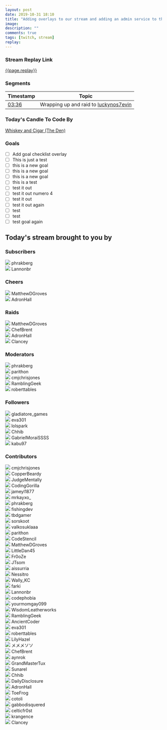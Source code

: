 ```yaml
---
layout: post
date: 2019-10-31 18:10
title: "Adding overlays to our stream and adding an admin service to the chat bot."
image:
description: ""
comments: true
tags: [twitch, stream]
replay:
---
```


### Stream Replay Link

[{{page.replay}}]({{page.replay}})

<!--more-->

### Segments

| Timestamp | Topic
| ---       | ---
| [03:36]({{page.replay}}?t=13004.081) | Wrapping up and raid to [luckynos7evin](https://twitch.tv/luckynos7evin) |

### Today's Candle To Code By

<a href="https://amzn.to/30ttzO6" target="_blank">Whiskey and Cigar (The Den)</a>

### Goals

- [ ] Add goal checklist overlay
- [ ] This is just a test
- [ ] this is a new goal
- [ ] this is a new goal
- [ ] this is a new goal
- [ ] this is a test
- [ ] test it out
- [ ] test it out numero 4
- [ ] test it out
- [ ] test it out again
- [ ] test
- [ ] test
- [ ] test goal again

## Today's stream brought to you by

### Subscribers

<div class="users">
  <div class="user">
    <img class="profile" src="https://static-cdn.jtvnw.net/jtv_user_pictures/f7ff026e-98ca-4081-9e96-17e46b43df9d-profile_image-300x300.png"/>
    <span>phrakberg<br/>
      <a href="https://twitch.tv/phrakberg" target="_blank"><i class="fab fa-twitch" aria-hidden="true"></i></a></span>
  </div>
  <div class="user">
    <img class="profile" src="https://static-cdn.jtvnw.net/jtv_user_pictures/8e4eab31-0a66-4b1a-a0df-ca962e4a9b8e-profile_image-300x300.jpeg"/>
    <span>Lannonbr<br/>
      <a href="https://twitch.tv/lannonbr" target="_blank"><i class="fab fa-twitch" aria-hidden="true"></i></a></span>
  </div>
</div>

### Cheers

<div class="users">
  <div class="user">
    <img class="profile" src="https://static-cdn.jtvnw.net/jtv_user_pictures/0ff49305-4539-4359-8670-8e26a04314da-profile_image-300x300.jpg"/>
    <span>MatthewDGroves<br/>
      <a href="https://twitch.tv/matthewdgroves" target="_blank"><i class="fab fa-twitch" aria-hidden="true"></i></a></span>
  </div>
  <div class="user">
    <img class="profile" src="https://static-cdn.jtvnw.net/jtv_user_pictures/590e3f6f-8a85-4704-9342-dc375bed546c-profile_image-300x300.jpeg"/>
    <span>AdronHall<br/>
      <a href="https://twitch.tv/adronhall" target="_blank"><i class="fab fa-twitch" aria-hidden="true"></i></a></span>
  </div>
</div>

### Raids

<div class="users">
  <div class="user">
    <img class="profile" src="https://static-cdn.jtvnw.net/jtv_user_pictures/0ff49305-4539-4359-8670-8e26a04314da-profile_image-300x300.jpg"/>
    <span>MatthewDGroves<br/>
      <a href="https://twitch.tv/matthewdgroves" target="_blank"><i class="fab fa-twitch" aria-hidden="true"></i></a></span>
  </div>
  <div class="user">
    <img class="profile" src="https://static-cdn.jtvnw.net/jtv_user_pictures/655c93c91f7778f2-profile_image-300x300.png"/>
    <span>ChefBrent<br/>
      <a href="https://twitch.tv/chefbrent" target="_blank"><i class="fab fa-twitch" aria-hidden="true"></i></a></span>
  </div>
  <div class="user">
    <img class="profile" src="https://static-cdn.jtvnw.net/jtv_user_pictures/590e3f6f-8a85-4704-9342-dc375bed546c-profile_image-300x300.jpeg"/>
    <span>AdronHall<br/>
      <a href="https://twitch.tv/adronhall" target="_blank"><i class="fab fa-twitch" aria-hidden="true"></i></a></span>
  </div>
  <div class="user">
    <img class="profile" src="https://static-cdn.jtvnw.net/jtv_user_pictures/0381f2b8-fddd-4faf-ae6c-714bd83a65cb-profile_image-300x300.png"/>
    <span>Clancey<br/>
      <a href="https://twitch.tv/clancey" target="_blank"><i class="fab fa-twitch" aria-hidden="true"></i></a></span>
  </div>
</div>

### Moderators

<div class="users">
  <div class="user">
    <img class="profile" src="https://static-cdn.jtvnw.net/jtv_user_pictures/f7ff026e-98ca-4081-9e96-17e46b43df9d-profile_image-300x300.png"/>
    <span>phrakberg<br/>
      <a href="https://twitch.tv/phrakberg" target="_blank"><i class="fab fa-twitch" aria-hidden="true"></i></a></span>
  </div>
  <div class="user">
    <img class="profile" src="https://static-cdn.jtvnw.net/jtv_user_pictures/abd243dc-3790-4a73-b7b4-1269f89ce083-profile_image-300x300.png"/>
    <span>parithon<br/>
      <a href="https://twitch.tv/parithon" target="_blank"><i class="fab fa-twitch" aria-hidden="true"></i></a></span>
  </div>
  <div class="user">
    <img class="profile" src="https://static-cdn.jtvnw.net/jtv_user_pictures/b159c7c5-bbff-43d7-999a-7a0805f4893e-profile_image-300x300.jpg"/>
    <span>cmjchrisjones<br/>
      <a href="https://twitch.tv/cmjchrisjones" target="_blank"><i class="fab fa-twitch" aria-hidden="true"></i></a><a href="https://twitter.com/cmjchrisjones" target="_blank"><i class="fab fa-twitter" aria-hidden="true"></i></a><a href="https://github.com/cmjchrisjones" target="_blank"><i class="fab fa-github" aria-hidden="true"></i></a></span>
  </div>
  <div class="user">
    <img class="profile" src="https://static-cdn.jtvnw.net/jtv_user_pictures/a390873e-0dff-4ae6-a798-93c1e9516616-profile_image-300x300.png"/>
    <span>RamblingGeek<br/>
      <a href="https://twitch.tv/ramblinggeek" target="_blank"><i class="fab fa-twitch" aria-hidden="true"></i></a><a href="https://twitter.com/rgeekuk" target="_blank"><i class="fab fa-twitter" aria-hidden="true"></i></a><a href="https://github.com/ramblinggeekuk" target="_blank"><i class="fab fa-github" aria-hidden="true"></i></a></span>
  </div>
  <div class="user">
    <img class="profile" src="https://static-cdn.jtvnw.net/jtv_user_pictures/6654d342-e3b6-45c4-83fe-32b523bdc7e2-profile_image-300x300.png"/>
    <span>roberttables<br/>
      <a href="https://twitch.tv/roberttables" target="_blank"><i class="fab fa-twitch" aria-hidden="true"></i></a><a href="https://github.com/mtheoryx" target="_blank"><i class="fab fa-github" aria-hidden="true"></i></a></span>
  </div>
</div>

### Followers

<div class="users">
  <div class="user">
    <img class="profile" src="https://static-cdn.jtvnw.net/jtv_user_pictures/1f01756e-5472-4bca-a1ba-67bf5b41bb5c-profile_image-300x300.png"/>
    <span>gladiatore_games<br/>
      <a href="https://twitch.tv/gladiatore_games" target="_blank"><i class="fab fa-twitch" aria-hidden="true"></i></a></span>
  </div>
  <div class="user">
    <img class="profile" src="https://static-cdn.jtvnw.net/user-default-pictures-uv/de130ab0-def7-11e9-b668-784f43822e80-profile_image-300x300.png"/>
    <span>eva301<br/>
      <a href="https://twitch.tv/eva301" target="_blank"><i class="fab fa-twitch" aria-hidden="true"></i></a></span>
  </div>
  <div class="user">
    <img class="profile" src="https://static-cdn.jtvnw.net/jtv_user_pictures/3bbc3b27-8bbd-4598-9582-7e2820752571-profile_image-300x300.png"/>
    <span>lolspark<br/>
      <a href="https://twitch.tv/lolspark" target="_blank"><i class="fab fa-twitch" aria-hidden="true"></i></a></span>
  </div>
  <div class="user">
    <img class="profile" src="https://static-cdn.jtvnw.net/user-default-pictures-uv/cdd517fe-def4-11e9-948e-784f43822e80-profile_image-300x300.png"/>
    <span>Chhib<br/>
      <a href="https://twitch.tv/chhib" target="_blank"><i class="fab fa-twitch" aria-hidden="true"></i></a></span>
  </div>
  <div class="user">
    <img class="profile" src="https://static-cdn.jtvnw.net/user-default-pictures-uv/cdd517fe-def4-11e9-948e-784f43822e80-profile_image-300x300.png"/>
    <span>GabrielMoraiSSSS<br/>
      <a href="https://twitch.tv/gabrielmoraissss" target="_blank"><i class="fab fa-twitch" aria-hidden="true"></i></a></span>
  </div>
  <div class="user">
    <img class="profile" src="https://static-cdn.jtvnw.net/jtv_user_pictures/344eea25-1ef7-4670-8039-7d3b460e62cd-profile_image-300x300.png"/>
    <span>kabu97<br/>
      <a href="https://twitch.tv/kabu97" target="_blank"><i class="fab fa-twitch" aria-hidden="true"></i></a></span>
  </div>
</div>

### Contributors

<div class="users">
  <div class="user">
    <img class="profile" src="https://static-cdn.jtvnw.net/jtv_user_pictures/b159c7c5-bbff-43d7-999a-7a0805f4893e-profile_image-300x300.jpg"/>
    <span>cmjchrisjones<br/>
      <a href="https://twitch.tv/cmjchrisjones" target="_blank"><i class="fab fa-twitch" aria-hidden="true"></i></a><a href="https://twitter.com/cmjchrisjones" target="_blank"><i class="fab fa-twitter" aria-hidden="true"></i></a><a href="https://github.com/cmjchrisjones" target="_blank"><i class="fab fa-github" aria-hidden="true"></i></a></span>
  </div>
  <div class="user">
    <img class="profile" src="https://static-cdn.jtvnw.net/jtv_user_pictures/926c0d6b-bc04-4dba-88a6-915dc6c6bb54-profile_image-300x300.png"/>
    <span>CopperBeardy<br/>
      <a href="https://twitch.tv/copperbeardy" target="_blank"><i class="fab fa-twitch" aria-hidden="true"></i></a><a href="https://twitter.com/copperbeardy" target="_blank"><i class="fab fa-twitter" aria-hidden="true"></i></a><a href="https://github.com/copperbeardy" target="_blank"><i class="fab fa-github" aria-hidden="true"></i></a></span>
  </div>
  <div class="user">
    <img class="profile" src="https://static-cdn.jtvnw.net/jtv_user_pictures/judgementally-profile_image-5a00c16d2856bebf-300x300.jpeg"/>
    <span>JudgeMentally<br/>
      <a href="https://twitch.tv/judgementally" target="_blank"><i class="fab fa-twitch" aria-hidden="true"></i></a></span>
  </div>
  <div class="user">
    <img class="profile" src="https://static-cdn.jtvnw.net/jtv_user_pictures/bfcb04d4-2e37-4f81-b58a-955a34b33e9d-profile_image-300x300.png"/>
    <span>CodingGorilla<br/>
      <a href="https://twitch.tv/codinggorilla" target="_blank"><i class="fab fa-twitch" aria-hidden="true"></i></a></span>
  </div>
  <div class="user">
    <img class="profile" src="https://static-cdn.jtvnw.net/user-default-pictures-uv/ce57700a-def9-11e9-842d-784f43822e80-profile_image-300x300.png"/>
    <span>jameyl1877<br/>
      <a href="https://twitch.tv/jameyl1877" target="_blank"><i class="fab fa-twitch" aria-hidden="true"></i></a></span>
  </div>
  <div class="user">
    <img class="profile" src="https://static-cdn.jtvnw.net/user-default-pictures-uv/dbdc9198-def8-11e9-8681-784f43822e80-profile_image-300x300.png"/>
    <span>mrkayxo_<br/>
      <a href="https://twitch.tv/mrkayxo_" target="_blank"><i class="fab fa-twitch" aria-hidden="true"></i></a></span>
  </div>
  <div class="user">
    <img class="profile" src="https://static-cdn.jtvnw.net/jtv_user_pictures/f7ff026e-98ca-4081-9e96-17e46b43df9d-profile_image-300x300.png"/>
    <span>phrakberg<br/>
      <a href="https://twitch.tv/phrakberg" target="_blank"><i class="fab fa-twitch" aria-hidden="true"></i></a></span>
  </div>
  <div class="user">
    <img class="profile" src="https://static-cdn.jtvnw.net/jtv_user_pictures/63a1ab96-e388-4937-8ae2-958aea48b799-profile_image-300x300.jpeg"/>
    <span>fishingdev<br/>
      <a href="https://twitch.tv/fishingdev" target="_blank"><i class="fab fa-twitch" aria-hidden="true"></i></a></span>
  </div>
  <div class="user">
    <img class="profile" src="https://static-cdn.jtvnw.net/jtv_user_pictures/1e60395d-4246-4690-b486-40ebb3c8b00b-profile_image-300x300.png"/>
    <span>tbdgamer<br/>
      <a href="https://twitch.tv/tbdgamer" target="_blank"><i class="fab fa-twitch" aria-hidden="true"></i></a><a href="https://twitter.com/terryburnsdyson" target="_blank"><i class="fab fa-twitter" aria-hidden="true"></i></a><a href="https://github.com/tbd-develop" target="_blank"><i class="fab fa-github" aria-hidden="true"></i></a></span>
  </div>
  <div class="user">
    <img class="profile" src="https://static-cdn.jtvnw.net/jtv_user_pictures/958a22b1-e9e5-4390-8843-98d9def72a35-profile_image-300x300.png"/>
    <span>sorskoot<br/>
      <a href="https://twitch.tv/sorskoot" target="_blank"><i class="fab fa-twitch" aria-hidden="true"></i></a></span>
  </div>
  <div class="user">
    <img class="profile" src="https://static-cdn.jtvnw.net/user-default-pictures-uv/dbdc9198-def8-11e9-8681-784f43822e80-profile_image-300x300.png"/>
    <span>valkosuklaaa<br/>
      <a href="https://twitch.tv/valkosuklaaa" target="_blank"><i class="fab fa-twitch" aria-hidden="true"></i></a></span>
  </div>
  <div class="user">
    <img class="profile" src="https://static-cdn.jtvnw.net/jtv_user_pictures/abd243dc-3790-4a73-b7b4-1269f89ce083-profile_image-300x300.png"/>
    <span>parithon<br/>
      <a href="https://twitch.tv/parithon" target="_blank"><i class="fab fa-twitch" aria-hidden="true"></i></a></span>
  </div>
  <div class="user">
    <img class="profile" src="https://static-cdn.jtvnw.net/jtv_user_pictures/2cf97457-191d-4268-b565-8be2ae0c94a8-profile_image-300x300.png"/>
    <span>CodeStencil<br/>
      <a href="https://twitch.tv/codestencil" target="_blank"><i class="fab fa-twitch" aria-hidden="true"></i></a></span>
  </div>
  <div class="user">
    <img class="profile" src="https://static-cdn.jtvnw.net/jtv_user_pictures/0ff49305-4539-4359-8670-8e26a04314da-profile_image-300x300.jpg"/>
    <span>MatthewDGroves<br/>
      <a href="https://twitch.tv/matthewdgroves" target="_blank"><i class="fab fa-twitch" aria-hidden="true"></i></a></span>
  </div>
  <div class="user">
    <img class="profile" src="https://static-cdn.jtvnw.net/jtv_user_pictures/f9628911-6451-4c38-be55-a9bb94a68085-profile_image-300x300.png"/>
    <span>LittleDan45<br/>
      <a href="https://twitch.tv/littledan45" target="_blank"><i class="fab fa-twitch" aria-hidden="true"></i></a></span>
  </div>
  <div class="user">
    <img class="profile" src="https://static-cdn.jtvnw.net/user-default-pictures-uv/de130ab0-def7-11e9-b668-784f43822e80-profile_image-300x300.png"/>
    <span>Fr0oZe<br/>
      <a href="https://twitch.tv/fr0oze" target="_blank"><i class="fab fa-twitch" aria-hidden="true"></i></a></span>
  </div>
  <div class="user">
    <img class="profile" src="https://static-cdn.jtvnw.net/jtv_user_pictures/7d5a92ba-8ac0-4731-b0d0-bd469342d146-profile_image-300x300.png"/>
    <span>JTsom<br/>
      <a href="https://twitch.tv/jtsom" target="_blank"><i class="fab fa-twitch" aria-hidden="true"></i></a></span>
  </div>
  <div class="user">
    <img class="profile" src="https://static-cdn.jtvnw.net/jtv_user_pictures/bd759139-8e92-4e71-bbb1-3903b9cf0f68-profile_image-300x300.jpg"/>
    <span>aissurria<br/>
      <a href="https://twitch.tv/aissurria" target="_blank"><i class="fab fa-twitch" aria-hidden="true"></i></a></span>
  </div>
  <div class="user">
    <img class="profile" src="https://static-cdn.jtvnw.net/jtv_user_pictures/13b79d21-356a-46a0-82d8-c366db8c9fcd-profile_image-300x300.png"/>
    <span>Nessitro<br/>
      <a href="https://twitch.tv/nessitro" target="_blank"><i class="fab fa-twitch" aria-hidden="true"></i></a></span>
  </div>
  <div class="user">
    <img class="profile" src="https://static-cdn.jtvnw.net/jtv_user_pictures/e0d81e861b461f14-profile_image-300x300.jpeg"/>
    <span>Wally_KC<br/>
      <a href="https://twitch.tv/wally_kc" target="_blank"><i class="fab fa-twitch" aria-hidden="true"></i></a></span>
  </div>
  <div class="user">
    <img class="profile" src="https://static-cdn.jtvnw.net/jtv_user_pictures/farki-profile_image-2c2c495f6e79eace-300x300.jpeg"/>
    <span>farki<br/>
      <a href="https://twitch.tv/farki" target="_blank"><i class="fab fa-twitch" aria-hidden="true"></i></a></span>
  </div>
  <div class="user">
    <img class="profile" src="https://static-cdn.jtvnw.net/jtv_user_pictures/8e4eab31-0a66-4b1a-a0df-ca962e4a9b8e-profile_image-300x300.jpeg"/>
    <span>Lannonbr<br/>
      <a href="https://twitch.tv/lannonbr" target="_blank"><i class="fab fa-twitch" aria-hidden="true"></i></a></span>
  </div>
  <div class="user">
    <img class="profile" src="https://static-cdn.jtvnw.net/jtv_user_pictures/5c68c507-5498-44f4-a6c9-365902e28d0b-profile_image-300x300.png"/>
    <span>codephobia<br/>
      <a href="https://twitch.tv/codephobia" target="_blank"><i class="fab fa-twitch" aria-hidden="true"></i></a><a href="https://twitter.com/codephobia" target="_blank"><i class="fab fa-twitter" aria-hidden="true"></i></a><a href="https://github.com/codephobia" target="_blank"><i class="fab fa-github" aria-hidden="true"></i></a></span>
  </div>
  <div class="user">
    <img class="profile" src="https://static-cdn.jtvnw.net/jtv_user_pictures/e1d78708-7eea-453a-a92c-2204e9d58c77-profile_image-300x300.png"/>
    <span>yourmomgay099<br/>
      <a href="https://twitch.tv/yourmomgay099" target="_blank"><i class="fab fa-twitch" aria-hidden="true"></i></a></span>
  </div>
  <div class="user">
    <img class="profile" src="https://static-cdn.jtvnw.net/jtv_user_pictures/wisdomleatherworks-profile_image-3ed842ed693ccb84-300x300.png"/>
    <span>WisdomLeatherworks<br/>
      <a href="https://twitch.tv/wisdomleatherworks" target="_blank"><i class="fab fa-twitch" aria-hidden="true"></i></a></span>
  </div>
  <div class="user">
    <img class="profile" src="https://static-cdn.jtvnw.net/jtv_user_pictures/a390873e-0dff-4ae6-a798-93c1e9516616-profile_image-300x300.png"/>
    <span>RamblingGeek<br/>
      <a href="https://twitch.tv/ramblinggeek" target="_blank"><i class="fab fa-twitch" aria-hidden="true"></i></a><a href="https://twitter.com/rgeekuk" target="_blank"><i class="fab fa-twitter" aria-hidden="true"></i></a><a href="https://github.com/ramblinggeekuk" target="_blank"><i class="fab fa-github" aria-hidden="true"></i></a></span>
  </div>
  <div class="user">
    <img class="profile" src="https://static-cdn.jtvnw.net/jtv_user_pictures/f5373f0e-4fa8-4d90-8303-12c47001c08f-profile_image-300x300.jpeg"/>
    <span>AncientCoder<br/>
      <a href="https://twitch.tv/ancientcoder" target="_blank"><i class="fab fa-twitch" aria-hidden="true"></i></a><a href="https://github.com/theancientcoder" target="_blank"><i class="fab fa-github" aria-hidden="true"></i></a></span>
  </div>
  <div class="user">
    <img class="profile" src="https://static-cdn.jtvnw.net/user-default-pictures-uv/de130ab0-def7-11e9-b668-784f43822e80-profile_image-300x300.png"/>
    <span>eva301<br/>
      <a href="https://twitch.tv/eva301" target="_blank"><i class="fab fa-twitch" aria-hidden="true"></i></a></span>
  </div>
  <div class="user">
    <img class="profile" src="https://static-cdn.jtvnw.net/jtv_user_pictures/6654d342-e3b6-45c4-83fe-32b523bdc7e2-profile_image-300x300.png"/>
    <span>roberttables<br/>
      <a href="https://twitch.tv/roberttables" target="_blank"><i class="fab fa-twitch" aria-hidden="true"></i></a><a href="https://github.com/mtheoryx" target="_blank"><i class="fab fa-github" aria-hidden="true"></i></a></span>
  </div>
  <div class="user">
    <img class="profile" src="https://static-cdn.jtvnw.net/jtv_user_pictures/bae28d36-ec45-4b6c-b7cc-ef968c31c476-profile_image-300x300.png"/>
    <span>LilyHazel<br/>
      <a href="https://twitch.tv/lilyhazel" target="_blank"><i class="fab fa-twitch" aria-hidden="true"></i></a></span>
  </div>
  <div class="user">
    <img class="profile" src="https://static-cdn.jtvnw.net/jtv_user_pictures/7a020f7a-9c29-461c-9083-7ac152e38986-profile_image-300x300.jpeg"/>
    <span>メメメソソ<br/>
      <a href="https://twitch.tv/xxxyy" target="_blank"><i class="fab fa-twitch" aria-hidden="true"></i></a></span>
  </div>
  <div class="user">
    <img class="profile" src="https://static-cdn.jtvnw.net/jtv_user_pictures/655c93c91f7778f2-profile_image-300x300.png"/>
    <span>ChefBrent<br/>
      <a href="https://twitch.tv/chefbrent" target="_blank"><i class="fab fa-twitch" aria-hidden="true"></i></a></span>
  </div>
  <div class="user">
    <img class="profile" src="https://static-cdn.jtvnw.net/user-default-pictures-uv/cdd517fe-def4-11e9-948e-784f43822e80-profile_image-300x300.png"/>
    <span>aynrok<br/>
      <a href="https://twitch.tv/aynrok" target="_blank"><i class="fab fa-twitch" aria-hidden="true"></i></a></span>
  </div>
  <div class="user">
    <img class="profile" src="https://static-cdn.jtvnw.net/jtv_user_pictures/5bfa4389-db37-46b1-a40f-8de74aa0b163-profile_image-300x300.png"/>
    <span>GrandMasterTux<br/>
      <a href="https://twitch.tv/grandmastertux" target="_blank"><i class="fab fa-twitch" aria-hidden="true"></i></a></span>
  </div>
  <div class="user">
    <img class="profile" src="https://static-cdn.jtvnw.net/jtv_user_pictures/64c727c2-916d-4753-a33a-bb1e37521b0c-profile_image-300x300.png"/>
    <span>Sunarel<br/>
      <a href="https://twitch.tv/sunarel" target="_blank"><i class="fab fa-twitch" aria-hidden="true"></i></a></span>
  </div>
  <div class="user">
    <img class="profile" src="https://static-cdn.jtvnw.net/user-default-pictures-uv/cdd517fe-def4-11e9-948e-784f43822e80-profile_image-300x300.png"/>
    <span>Chhib<br/>
      <a href="https://twitch.tv/chhib" target="_blank"><i class="fab fa-twitch" aria-hidden="true"></i></a></span>
  </div>
  <div class="user">
    <img class="profile" src="https://static-cdn.jtvnw.net/jtv_user_pictures/b44993cb-7b36-4e26-b88d-63d84823a9c3-profile_image-300x300.png"/>
    <span>DailyDisclosure<br/>
      <a href="https://twitch.tv/dailydisclosure" target="_blank"><i class="fab fa-twitch" aria-hidden="true"></i></a></span>
  </div>
  <div class="user">
    <img class="profile" src="https://static-cdn.jtvnw.net/jtv_user_pictures/590e3f6f-8a85-4704-9342-dc375bed546c-profile_image-300x300.jpeg"/>
    <span>AdronHall<br/>
      <a href="https://twitch.tv/adronhall" target="_blank"><i class="fab fa-twitch" aria-hidden="true"></i></a></span>
  </div>
  <div class="user">
    <img class="profile" src="https://static-cdn.jtvnw.net/jtv_user_pictures/efeb108d-6334-42da-89b8-993a6292f95a-profile_image-300x300.png"/>
    <span>ToeFrog<br/>
      <a href="https://twitch.tv/toefrog" target="_blank"><i class="fab fa-twitch" aria-hidden="true"></i></a><a href="https://twitter.com/thetoefrog" target="_blank"><i class="fab fa-twitter" aria-hidden="true"></i></a><a href="https://github.com/toefrog" target="_blank"><i class="fab fa-github" aria-hidden="true"></i></a></span>
  </div>
  <div class="user">
    <img class="profile" src="https://static-cdn.jtvnw.net/user-default-pictures-uv/ead5c8b2-a4c9-4724-b1dd-9f00b46cbd3d-profile_image-300x300.png"/>
    <span>cotoli<br/>
      <a href="https://twitch.tv/cotoli" target="_blank"><i class="fab fa-twitch" aria-hidden="true"></i></a><a href="https://github.com/andcotoli" target="_blank"><i class="fab fa-github" aria-hidden="true"></i></a></span>
  </div>
  <div class="user">
    <img class="profile" src="https://static-cdn.jtvnw.net/user-default-pictures-uv/41780b5a-def8-11e9-94d9-784f43822e80-profile_image-300x300.png"/>
    <span>gabbodisquered<br/>
      <a href="https://twitch.tv/gabbodisquered" target="_blank"><i class="fab fa-twitch" aria-hidden="true"></i></a></span>
  </div>
  <div class="user">
    <img class="profile" src="https://static-cdn.jtvnw.net/jtv_user_pictures/9b5118e3-8b47-49b3-ae81-4613dd6f4f46-profile_image-300x300.png"/>
    <span>celticfr0st<br/>
      <a href="https://twitch.tv/celticfr0st" target="_blank"><i class="fab fa-twitch" aria-hidden="true"></i></a></span>
  </div>
  <div class="user">
    <img class="profile" src="https://static-cdn.jtvnw.net/user-default-pictures-uv/998f01ae-def8-11e9-b95c-784f43822e80-profile_image-300x300.png"/>
    <span>krangence<br/>
      <a href="https://twitch.tv/krangence" target="_blank"><i class="fab fa-twitch" aria-hidden="true"></i></a></span>
  </div>
  <div class="user">
    <img class="profile" src="https://static-cdn.jtvnw.net/jtv_user_pictures/0381f2b8-fddd-4faf-ae6c-714bd83a65cb-profile_image-300x300.png"/>
    <span>Clancey<br/>
      <a href="https://twitch.tv/clancey" target="_blank"><i class="fab fa-twitch" aria-hidden="true"></i></a></span>
  </div>
</div>

